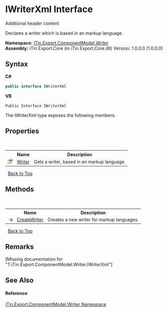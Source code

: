 # IWriterXml Interface
Additional header content 

Declares a writer which is based in an markup language.

**Namespace:**&nbsp;<a href="N_iTin_Export_ComponentModel_Writer">iTin.Export.ComponentModel.Writer</a><br />**Assembly:**&nbsp;iTin.Export.Core (in iTin.Export.Core.dll) Version: 1.0.0.0 (1.0.0.0)

## Syntax

**C#**<br />
``` C#
public interface IWriterXml
```

**VB**<br />
``` VB
Public Interface IWriterXml
```

The IWriterXml type exposes the following members.


## Properties
&nbsp;<table><tr><th></th><th>Name</th><th>Description</th></tr><tr><td>![Public property](media/pubproperty.gif "Public property")</td><td><a href="P_iTin_Export_ComponentModel_Writer_IWriterXml_Writer">Writer</a></td><td>
Gets a writer, based in an markup language.</td></tr></table>&nbsp;
<a href="#iwriterxml-interface">Back to Top</a>

## Methods
&nbsp;<table><tr><th></th><th>Name</th><th>Description</th></tr><tr><td>![Public method](media/pubmethod.gif "Public method")</td><td><a href="M_iTin_Export_ComponentModel_Writer_IWriterXml_CreateWriter">CreateWriter</a></td><td>
Creates a new writer for markup languages.</td></tr></table>&nbsp;
<a href="#iwriterxml-interface">Back to Top</a>

## Remarks
\[Missing <remarks> documentation for "T:iTin.Export.ComponentModel.Writer.IWriterXml"\]

## See Also


#### Reference
<a href="N_iTin_Export_ComponentModel_Writer">iTin.Export.ComponentModel.Writer Namespace</a><br />